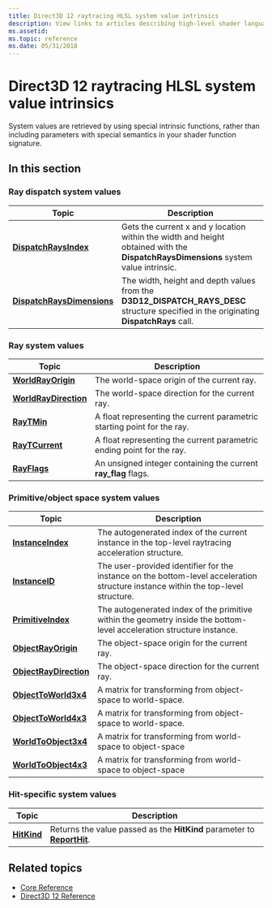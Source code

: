 ```yaml
---
title: Direct3D 12 raytracing HLSL system value intrinsics
description: View links to articles describing high-level shader language (HLSL) system value intrinsic functions that support the Direct3D 12 raytracing pipeline.
ms.assetid: 
ms.topic: reference
ms.date: 05/31/2018
---
```


# Direct3D 12 raytracing HLSL system value intrinsics

System values are retrieved by using special intrinsic functions, rather than including parameters with special semantics in your shader function signature. 

## In this section

### Ray dispatch system values

| Topic | Description |
|-|-|
| [**DispatchRaysIndex**](dispatchraysindex.md) | Gets the current x and y location within the width and height obtained with the **DispatchRaysDimensions** system value intrinsic. |
| [**DispatchRaysDimensions**](dispatchraysdimensions.md) | The width, height and depth values from the **D3D12\_DISPATCH\_RAYS\_DESC** structure specified in the originating **DispatchRays** call. |

### Ray system values

| Topic | Description |
|-|-|
| [**WorldRayOrigin**](worldrayorigin.md) | The world-space origin of the current ray. |
| [**WorldRayDirection**](worldraydirection.md) | The world-space direction for the current ray. |
| [**RayTMin**](raytmin.md) | A float representing the current parametric starting point for the ray. |
| [**RayTCurrent**](raytcurrent.md) | A float representing the current parametric ending point for the ray.  |
| [**RayFlags**](rayflags.md) | An unsigned integer containing the current **ray_flag** flags. |

### Primitive/object space system values

| Topic | Description |
|-|-|
| [**InstanceIndex**](instanceindex.md) | The autogenerated index of the current instance in the top-level raytracing acceleration structure. |
| [**InstanceID**](instanceid.md) | The user-provided identifier for the instance on the bottom-level acceleration structure instance within the top-level structure. |
| [**PrimitiveIndex**](primitiveindex.md) | The autogenerated index of the primitive within the geometry inside the bottom-level acceleration structure instance. |
| [**ObjectRayOrigin**](objectrayorigin.md) | The object-space origin for the current ray. |
| [**ObjectRayDirection**](objectraydirection.md) | The object-space direction for the current ray. |
| [**ObjectToWorld3x4**](objecttoworld3x4.md) | A matrix for transforming from object-space to world-space. |
| [**ObjectToWorld4x3**](objecttoworld4x3.md) | A matrix for transforming from object-space to world-space. |
| [**WorldToObject3x4**](worldtoobject3x4.md) | A matrix for transforming from world-space to object-space |
| [**WorldToObject4x3**](worldtoobject4x3.md) | A matrix for transforming from world-space to object-space |
### Hit-specific system values

| Topic | Description |
|-|-|
| [**HitKind**](hitkind.md) | Returns the value passed as the **HitKind** parameter to [**ReportHit**](reporthit-function.md). |

## Related topics

* [Core Reference](direct3d-12-core-reference.md)
* [Direct3D 12 Reference](direct3d-12-reference.md)
